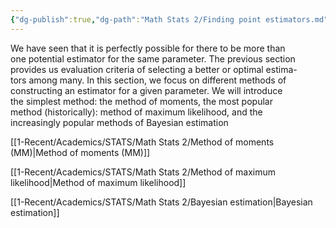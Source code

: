 ```yaml
---
{"dg-publish":true,"dg-path":"Math Stats 2/Finding point estimators.md","permalink":"/math-stats-2/finding-point-estimators/","created":"2025-02-06T11:49:38.166-05:00","updated":"2025-07-07T17:32:42.420-04:00"}
---
```


We have seen that it is perfectly possible for there to be more than  
one potential estimator for the same parameter. The previous section  
provides us evaluation criteria of selecting a better or optimal estima-  
tors among many. In this section, we focus on different methods of  
constructing an estimator for a given parameter. We will introduce  
the simplest method: the method of moments, the most popular  
method (historically): method of maximum likelihood, and the  
increasingly popular methods of Bayesian estimation

[[1-Recent/Academics/STATS/Math Stats 2/Method of moments (MM)\|Method of moments (MM)]]

[[1-Recent/Academics/STATS/Math Stats 2/Method of maximum likelihood\|Method of maximum likelihood]]

[[1-Recent/Academics/STATS/Math Stats 2/Bayesian estimation\|Bayesian estimation]]
